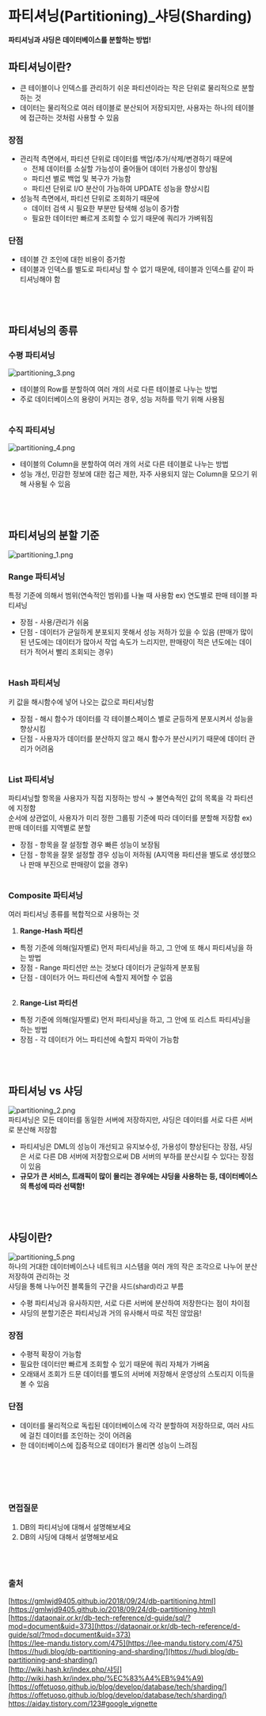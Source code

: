 # 파티셔닝(Partitioning)_샤딩(Sharding)

**파티셔닝과 샤딩은 데이터베이스를 분할하는 방법!**

## 파티셔닝이란?
- 큰 테이블이나 인덱스를 관리하기 쉬운 파티션이라는 작은 단위로 물리적으로 분할하는 것
- 데이터는 물리적으로 여러 테이블로 분산되어 저장되지만, 사용자는 하나의 테이블에 접근하는 것처럼 사용할 수 있음

### 장점
- 관리적 측면에서, 파티션 단위로 데이터를 백업/추가/삭제/변경하기 때문에
    - 전체 데이터를 소실할 가능성이 줄어들어 데이터 가용성이 향상됨
    - 파티션 별로 백업 및 복구가 가능함
    - 파티션 단위로 I/O 분산이 가능하여 UPDATE 성능을 향상시킴
- 성능적 측면에서, 파티션 단위로 조회하기 때문에
    - 데이터 검색 시 필요한 부분만 탐색해 성능이 증가함
    - 필요한 데이터만 빠르게 조회할 수 있기 때문에 쿼리가 가벼워짐

### 단점
- 테이블 간 조인에 대한 비용이 증가함
- 테이블과 인덱스를 별도로 파티셔닝 할 수 없기 때문에, 테이블과 인덱스를 같이 파티셔닝해야 함

<br></br>

## 파티셔닝의 종류
### 수평 파티셔닝
![partitioning_3.png](./image/partitioning_3.png)     
- 테이블의 Row를 분할하여 여러 개의 서로 다른 테이블로 나누는 방법
- 주로 데이터베이스의 용량이 커지는 경우, 성능 저하를 막기 위해 사용됨
<br></br>
### 수직 파티셔닝
![partitioning_4.png](./image/partitioning_4.png)     
- 테이블의 Column을 분할하여 여러 개의 서로 다른 테이블로 나누는 방법
- 성능 개선, 민감한 정보에 대한 접근 제한, 자주 사용되지 않는 Column을 모으기 위해 사용될 수 있음

<br></br>

## 파티셔닝의 분할 기준
![partitioning_1.png](./image/partitioning_1.png)

### Range 파티셔닝
특정 기준에 의해서 범위(연속적인 범위)를 나눌 때 사용함  ex) 연도별로 판매 테이블 파티셔닝

- 장점 - 사용/관리가 쉬움
- 단점 - 데이터가 균일하게 분포되지 못해서 성능 저하가 있을 수 있음 (판매가 많이 된 년도에는 데이터가 많아서 작업 속도가 느리지만, 판매량이 적은 년도에는 데이터가 적어서 빨리 조회되는 경우)
<br></br>
### Hash 파티셔닝
키 값을 해시함수에 넣어 나오는 값으로 파티셔닝함

- 장점 - 해시 함수가 데이터를 각 테이블스페이스 별로 균등하게 분포시켜서 성능을 향상시킴
- 단점 - 사용자가 데이터를 분산하지 않고 해시 함수가 분산시키기 때문에 데이터 관리가 어려움
<br></br>
### List 파티셔닝
파티셔닝할 항목을 사용자가 직접 지정하는 방식 → 불연속적인 값의 목록을 각 파티션에 지정함     
순서에 상관없이, 사용자가 미리 정한 그룹핑 기준에 따라 데이터를 분할해 저장함  ex) 판매 데이터를 지역별로 분할

- 장점 - 항목을 잘 설정할 경우 빠른 성능이 보장됨
- 단점 - 항목을 잘못 설정할 경우 성능이 저하됨 (A지역용 파티션을 별도로 생성했으나 판매 부진으로 판매량이 없을 경우)
<br></br>
### Composite 파티셔닝
여러 파티셔닝 종류를 복합적으로 사용하는 것 

1. **Range-Hash 파티션** 
- 특정 기준에 의해(일자별로) 먼저 파티셔닝을 하고, 그 안에 또 해시 파티셔닝을 하는 방법
- 장점 - Range 파티션만 쓰는 것보다 데이터가 균일하게 분포됨
- 단점 - 데이터가 어느 파티션에 속할지 제어할 수 없음
<br></br>
2. **Range-List 파티션**
- 특정 기준에 의해(일자별로) 먼저 파티셔닝을 하고, 그 안에 또 리스트 파티셔닝을 하는 방법
- 장점 - 각 데이터가 어느 파티션에 속할지 파악이 가능함

<br></br>

## 파티셔닝 vs 샤딩
![partitioning_2.png](./image/partitioning_2.png)      
파티셔닝은 모든 데이터를 동일한 서버에 저장하지만, 샤딩은 데이터를 서로 다른 서버로 분산해 저장함     
- 파티셔닝은 DML의 성능이 개선되고 유지보수성, 가용성이 향상된다는 장점, 샤딩은 서로 다른 DB 서버에 저장함으로써 DB 서버의 부하를 분산시킬 수 있다는 장점이 있음
- **규모가 큰 서비스, 트래픽이 많이 몰리는 경우에는 샤딩을 사용하는 등, 데이터베이스의 특성에 따라 선택함!**

<br></br>

## 샤딩이란?
![partitioning_5.png](./image/partitioning_5.png)  
하나의 거대한 데이터베이스나 네트워크 시스템을 여러 개의 작은 조각으로 나누어 분산 저장하여 관리하는 것     
샤딩을 통해 나누어진 블록들의 구간을 샤드(shard)라고 부름     
- 수평 파티셔닝과 유사하지만, 서로 다른 서버에 분산하여 저장한다는 점이 차이점    
- 샤딩의 분할기준은 파티셔닝과 거의 유사해서 따로 적진 않았음!     

### 장점
- 수평적 확장이 가능함
- 필요한 데이터만 빠르게 조회할 수 있기 때문에 쿼리 자체가 가벼움
- 오래돼서 조회가 드문 데이터를 별도의 서버에 저장해서 운영상의 스토리지 이득을 볼 수 있음

### 단점
- 데이터를 물리적으로 독립된 데이터베이스에 각각 분할하여 저장하므로, 여러 샤드에 걸친 데이터를 조인하는 것이 어려움
- 한 데이터베이스에 집중적으로 데이터가 몰리면 성능이 느려짐


<br></br>
<br></br>

### 면접질문
1. DB의 파티셔닝에 대해서 설명해보세요
2. DB의 샤딩에 대해서 설명해보세요

<br></br>
### 출처
[https://gmlwjd9405.github.io/2018/09/24/db-partitioning.html](https://gmlwjd9405.github.io/2018/09/24/db-partitioning.html)     
[https://dataonair.or.kr/db-tech-reference/d-guide/sql/?mod=document&uid=373](https://dataonair.or.kr/db-tech-reference/d-guide/sql/?mod=document&uid=373)    
[https://lee-mandu.tistory.com/475](https://lee-mandu.tistory.com/475)     
[https://hudi.blog/db-partitioning-and-sharding/](https://hudi.blog/db-partitioning-and-sharding/)     
[http://wiki.hash.kr/index.php/샤딩](http://wiki.hash.kr/index.php/%EC%83%A4%EB%94%A9)    
[https://offetuoso.github.io/blog/develop/database/tech/sharding/](https://offetuoso.github.io/blog/develop/database/tech/sharding/)      
https://aiday.tistory.com/123#google_vignette
